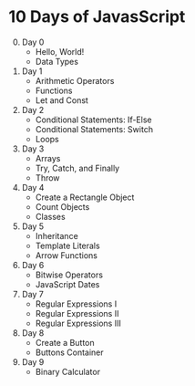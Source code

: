 # 10 Days of JavasScript

0. Day 0
	- Hello, World!
	- Data Types
1. Day 1
	- Arithmetic Operators
	- Functions
	- Let and Const
2. Day 2
	- Conditional Statements: If-Else
	- Conditional Statements: Switch
	- Loops
3. Day 3
	- Arrays
	- Try, Catch, and Finally
	- Throw
4. Day 4
	- Create a Rectangle Object
	- Count Objects
	- Classes
5. Day 5
	- Inheritance
	- Template Literals
	- Arrow Functions
6. Day 6
	- Bitwise Operators
	- JavaScript Dates
7. Day 7
	- Regular Expressions I
	- Regular Expressions II
	- Regular Expressions III
8. Day 8
	- Create a Button
	- Buttons Container
9. Day 9
	- Binary Calculator